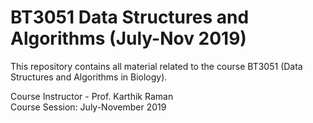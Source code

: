 # BT3051 Data Structures and Algorithms (July-Nov 2019)

This repository contains all material related to the course BT3051 (Data Structures and Algorithms in Biology).  
  
Course Instructor - Prof. Karthik Raman  
Course Session: July-November 2019  
